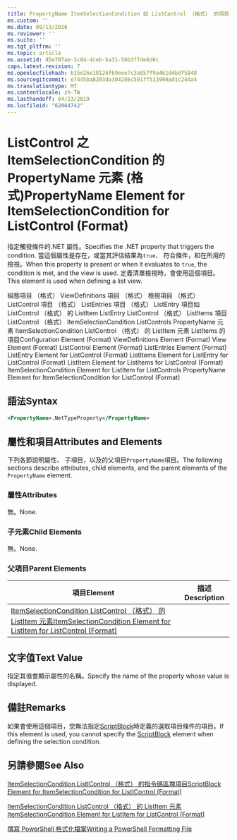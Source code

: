 ```yaml
---
title: PropertyName ItemSelectionCondition 如 ListControl （格式） 的項目 |Microsoft Docs
ms.custom: ''
ms.date: 09/13/2016
ms.reviewer: ''
ms.suite: ''
ms.tgt_pltfrm: ''
ms.topic: article
ms.assetid: d5e707ae-3c84-4ceb-ba31-56b3ffde6d6c
caps.latest.revision: 7
ms.openlocfilehash: b15e26e18126f69eee7c3a857f9a461d4bdf5848
ms.sourcegitcommit: e7445ba8203da304286c591ff513900ad1c244a4
ms.translationtype: MT
ms.contentlocale: zh-TW
ms.lasthandoff: 04/23/2019
ms.locfileid: "62064742"
---
```

# <a name="propertyname-element-for-itemselectioncondition-for-listcontrol-format"></a><span data-ttu-id="f247b-102">ListControl 之 ItemSelectionCondition 的 PropertyName 元素 (格式)</span><span class="sxs-lookup"><span data-stu-id="f247b-102">PropertyName Element for ItemSelectionCondition for ListControl (Format)</span></span>

<span data-ttu-id="f247b-103">指定觸發條件的.NET 屬性。</span><span class="sxs-lookup"><span data-stu-id="f247b-103">Specifies the .NET property that triggers the condition.</span></span> <span data-ttu-id="f247b-104">當這個屬性是存在，或當其評估結果為`true`、 符合條件，和在所用的檢視。</span><span class="sxs-lookup"><span data-stu-id="f247b-104">When this property is present or when it evaluates to `true`, the condition is met, and the view is used.</span></span> <span data-ttu-id="f247b-105">定義清單檢視時，會使用這個項目。</span><span class="sxs-lookup"><span data-stu-id="f247b-105">This element is used when defining a list view.</span></span>

<span data-ttu-id="f247b-106">組態項目 （格式） ViewDefinitions 項目 （格式） 檢視項目 （格式） ListControl 項目 （格式） ListEntries 項目 （格式） ListEntry 項目如 ListControl （格式） 的 ListItem ListEntry ListControl （格式） ListItems 項目ListControl （格式） ItemSelectionCondition ListControls PropertyName 元素 ItemSelectionCondition ListControl （格式） 的 ListItem 元素 ListItems 的項目</span><span class="sxs-lookup"><span data-stu-id="f247b-106">Configuration Element (Format) ViewDefinitions Element (Format) View Element (Format) ListControl Element (Format) ListEntries Element (Format) ListEntry Element for ListControl (Format) ListItems Element for ListEntry for ListControl (Format) ListItem Element for ListItems for ListControl (Format) ItemSelectionCondition Element for ListItem for ListControls PropertyName Element for ItemSelectionCondition for ListControl (Format)</span></span>

## <a name="syntax"></a><span data-ttu-id="f247b-107">語法</span><span class="sxs-lookup"><span data-stu-id="f247b-107">Syntax</span></span>

```xml
<PropertyName>.NetTypeProperty</PropertyName>
```

## <a name="attributes-and-elements"></a><span data-ttu-id="f247b-108">屬性和項目</span><span class="sxs-lookup"><span data-stu-id="f247b-108">Attributes and Elements</span></span>

<span data-ttu-id="f247b-109">下列各節說明屬性、 子項目，以及的父項目`PropertyName`項目。</span><span class="sxs-lookup"><span data-stu-id="f247b-109">The following sections describe attributes, child elements, and the parent elements of the `PropertyName` element.</span></span>

### <a name="attributes"></a><span data-ttu-id="f247b-110">屬性</span><span class="sxs-lookup"><span data-stu-id="f247b-110">Attributes</span></span>

<span data-ttu-id="f247b-111">無。</span><span class="sxs-lookup"><span data-stu-id="f247b-111">None.</span></span>

### <a name="child-elements"></a><span data-ttu-id="f247b-112">子元素</span><span class="sxs-lookup"><span data-stu-id="f247b-112">Child Elements</span></span>

<span data-ttu-id="f247b-113">無。</span><span class="sxs-lookup"><span data-stu-id="f247b-113">None.</span></span>

### <a name="parent-elements"></a><span data-ttu-id="f247b-114">父項目</span><span class="sxs-lookup"><span data-stu-id="f247b-114">Parent Elements</span></span>

|<span data-ttu-id="f247b-115">項目</span><span class="sxs-lookup"><span data-stu-id="f247b-115">Element</span></span>|<span data-ttu-id="f247b-116">描述</span><span class="sxs-lookup"><span data-stu-id="f247b-116">Description</span></span>|
|-------------|-----------------|
|[<span data-ttu-id="f247b-117">ItemSelectionCondition ListControl （格式） 的 ListItem 元素</span><span class="sxs-lookup"><span data-stu-id="f247b-117">ItemSelectionCondition Element for ListItem for ListControl (Format)</span></span>](./itemselectioncondition-element-for-listitem-for-listcontrol-format.md)||

## <a name="text-value"></a><span data-ttu-id="f247b-118">文字值</span><span class="sxs-lookup"><span data-stu-id="f247b-118">Text Value</span></span>

<span data-ttu-id="f247b-119">指定其值會顯示屬性的名稱。</span><span class="sxs-lookup"><span data-stu-id="f247b-119">Specify the name of the property whose value is displayed.</span></span>

## <a name="remarks"></a><span data-ttu-id="f247b-120">備註</span><span class="sxs-lookup"><span data-stu-id="f247b-120">Remarks</span></span>

<span data-ttu-id="f247b-121">如果會使用這個項目，您無法指定[ScriptBlock](./scriptblock-element-for-itemselectioncondition-for-listcontrol-format.md)時定義的選取項目條件的項目。</span><span class="sxs-lookup"><span data-stu-id="f247b-121">If this element is used, you cannot specify the [ScriptBlock](./scriptblock-element-for-itemselectioncondition-for-listcontrol-format.md) element when defining the selection condition.</span></span>

## <a name="see-also"></a><span data-ttu-id="f247b-122">另請參閱</span><span class="sxs-lookup"><span data-stu-id="f247b-122">See Also</span></span>

[<span data-ttu-id="f247b-123">ItemSelectionCondition ListIControl （格式） 的指令碼區塊項目</span><span class="sxs-lookup"><span data-stu-id="f247b-123">ScriptBlock Element for ItemSelectionCondition for ListIControl (Format)</span></span>](./scriptblock-element-for-itemselectioncondition-for-listcontrol-format.md)

[<span data-ttu-id="f247b-124">ItemSelectionCondition ListControl （格式） 的 ListItem 元素</span><span class="sxs-lookup"><span data-stu-id="f247b-124">ItemSelectionCondition Element for ListItem for ListControl (Format)</span></span>](./itemselectioncondition-element-for-listitem-for-listcontrol-format.md)

[<span data-ttu-id="f247b-125">撰寫 PowerShell 格式化檔案</span><span class="sxs-lookup"><span data-stu-id="f247b-125">Writing a PowerShell Formatting File</span></span>](./writing-a-powershell-formatting-file.md)
